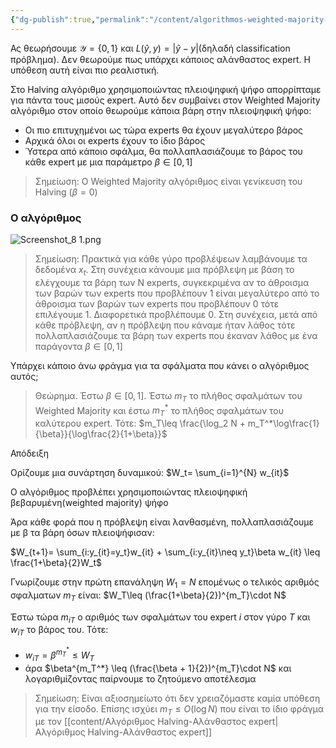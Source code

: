 ```yaml
---
{"dg-publish":true,"permalink":"/content/algorithmos-weighted-majority-den-yparxei-alanthastos-expert/","created":"2025-03-25T14:58:23.087+02:00","updated":"2025-03-25T14:59:28.322+02:00"}
---
```



Ας θεωρήσουμε $\mathcal{Y}=\{0,1\}$ και $L(\hat{y},y)=|\hat{y}-y|$(δηλαδή classification πρόβλημα). Δεν θεωρούμε πως υπάρχει κάποιος αλάνθαστος expert. Η υπόθεση αυτή είναι πιο ρεαλιστική. 

Στο Halving αλγόριθμο χρησιμοποιώντας πλειοψηφική ψήφο απορρίπταμε για πάντα τους μισούς expert. Αυτό δεν συμβαίνει στον Weighted Majority αλγόριθμο στον οποίο θεωρούμε κάποια βάρη στην πλειοψηφική ψήφο:

- Οι πιο επιτυχημένοι ως τώρα experts θα έχουν μεγαλύτερο βάρος
- Αρχικά όλοι οι experts έχουν το ίδιο βάρος
- Ύστερα από κάποιο σφάλμα, θα πολλαπλασιάζουμε το βάρος του κάθε expert με μια παράμετρο $β \in [0,1]$

> Σημείωση: Ο Weighted Majority αλγόριθμος είναι γενίκευση του Halving ($β=0$)


### Ο αλγόριθμος 

![Screenshot_8 1.png](/img/user/content/Screenshot_8%201.png)


> Σημείωση: Πρακτικά για κάθε γύρο προβλέψεων λαμβάνουμε τα δεδομένα $x_t$. Στη συνέχεια κάνουμε μια πρόβλεψη με βάση το ελέγχουμε τα βάρη των N experts, συγκεκριμένα αν το άθροισμα των βαρών των experts που προβλέπουν 1 είναι μεγαλύτερο από το άθροισμα των βαρών των experts που προβλέπουν 0 τότε επιλέγουμε 1. Διαφορετικά προβλέπουμε 0.  Στη συνέχεια, μετά από κάθε πρόβλεψη, αν η πρόβλεψη που κάναμε ήταν λάθος τότε πολλαπλασιάζουμε τα βάρη των experts που έκαναν λάθος με ένα παράγοντα $β\in [0,1]$ 


Υπάρχει κάποιο άνω φράγμα για τα σφάλματα που κάνει ο αλγόριθμος αυτός;

>Θεώρημα. Έστω $β\in [0,1]$.  Έστω $m_T$ το πλήθος σφαλμάτων του Weighted Majority και έστω $m_T^*$ το πλήθος σφαλμάτων του καλύτερου expert. Τότε: $m_T\leq \frac{\log_2 N + m_T^*\log\frac{1}{\beta}}{\log\frac{2}{1+\beta}}$

Απόδειξη 

Ορίζουμε μια συνάρτηση δυναμικού: $W_t= \sum_{i=1}^{N} w_{it}$

Ο αλγόριθμος προβλέπει χρησιμοποιώντας πλειοψηφική βεβαρυμένη(weighted majority) ψήφο 

Άρα κάθε φορά που η πρόβλεψη είναι λανθασμένη, πολλαπλασιάζουμε με β τα βάρη όσων πλειοψήφισαν:

$W_{t+1}= \sum_{i:y_{it}=y_t}w_{it} + \sum_{i:y_{it}\neq y_t}\beta w_{it} \leq \frac{1+\beta}{2}W_t$

Γνωρίζουμε στην πρώτη επανάληψη $W_1=N$ επομένως ο τελικός αριθμός σφαλματων $m_T$ είναι: $W_T\leq (\frac{1+\beta}{2})^{m_T}\cdot N$

Έστω τώρα $m_{iT}$ o αριθμός των σφαλμάτων του expert $i$ στον γύρο $Τ$ και $w_{iT}$ το βάρος του. Τότε:

- $w_{iT}=\beta^{m_T^*}\leq W_T$
- άρα $\beta^{m_T^*} \leq (\frac{\beta + 1}{2})^{m_T}\cdot N$ και λογαριθμίζοντας παίρνουμε το ζητούμενο αποτέλεσμα



> Σημείωση: Είναι αξιοσημείωτο ότι δεν χρειαζόμαστε καμία υπόθεση για την είσοδο. Επίσης ισχύει $m_T\leq O(\log N)$ που είναι το ίδιο φράγμα με τον [[content/Αλγόριθμος Halving-Αλάνθαστος expert\|Αλγόριθμος Halving-Αλάνθαστος expert]] 



